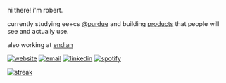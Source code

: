 hi there! i'm robert.

currently studying ee+cs [@purdue](https://github.com/purdue) and building [products](https://slynk.studio/) that people will see and actually use. 

also working at [endian](https://endianai.framer.website/)
<!--
- 🌐 website: [robertzhang.me](https://robertzhang.me/)
- 📧 email: robert@endian.ai
- 💼 linkedin: [linkedin.com/in/robert05](https://www.linkedin.com/in/robert05/)
-->
<!--
[![website](https://img.shields.io/badge/Website-robertzhang.me-blue?style=for-the-badge&logo=firefox-browser&logoColor=white)](https://robertzhang.me/)
[![email](https://img.shields.io/badge/Email-robert%40endian.ai-red?style=for-the-badge&logo=gmail&logoColor=white)](mailto:robert@endian.ai)
[![linkedin](https://img.shields.io/badge/LinkedIn-robert05-blue?style=for-the-badge&logo=linkedin&logoColor=white)](https://www.linkedin.com/in/robert05/)
[![spotify](https://img.shields.io/badge/Spotify-1ED760?style=for-the-badge&logo=spotify&logoColor=white)](https://open.spotify.com/user/23RobertZ)
-->
[![website](https://img.shields.io/badge/-robertzhang.me-4285F4?style=flat-square&logo=firefox-browser&logoColor=white&labelColor=4285F4)](https://robertzhang.me/)
[![email](https://img.shields.io/badge/-robert@endian.ai-EA4335?style=flat-square&logo=gmail&logoColor=white&labelColor=EA4335)](mailto:robert@endian.ai)
[![linkedin](https://img.shields.io/badge/-linkedin.com/in/robert05-0A66C2?style=flat-square&logo=linkedin&logoColor=white&labelColor=0A66C2)](https://www.linkedin.com/in/robert05/)
[![spotify](https://img.shields.io/badge/-spotify-1ED760?style=flat-square&logo=spotify&logoColor=white)](https://open.spotify.com/user/23robertz?si=dc2ccbcf65c94645)
<!--
[![](https://img.shields.io/badge/Website-3693F3?style=flat-square&logo=icloud&logoColor=white)](https://robertzhang.me/) 
[![](https://img.shields.io/badge/Email-EA4335?style=flat-square&logo=gmail&logoColor=white)](mailto:robert@endian.ai) 
[![](https://img.shields.io/badge/LinkedIn-0A66C2?style=flat-square&logo=linkedin&logoColor=white)](https://www.linkedin.com/in/robert05/)

[![](https://img.shields.io/badge/Website-3693F3?style=flat&logo=icloud&logoColor=white)](https://robertzhang.me/) 
[![](https://img.shields.io/badge/Email-EA4335?style=flat&logo=gmail&logoColor=white)](mailto:robert@endian.ai) 
[![](https://img.shields.io/badge/LinkedIn-0A66C2?style=flat&logo=linkedin&logoColor=white)](https://www.linkedin.com/in/robert05/)

[![Website](https://img.shields.io/badge/robertzhang.me-555?style=flat&labelColor=fff)](https://robertzhang.me/)
[![Email](https://img.shields.io/badge/Email-555?style=flat&labelColor=fff)](mailto:robert@endian.ai)
[![LinkedIn](https://img.shields.io/badge/LinkedIn-555?style=flat&labelColor=fff)](https://www.linkedin.com/in/robert05/)
[![Website](https://img.shields.io/badge/Website-robertzhang.me-blue?style=flat&logo=firefox-browser&logoColor=white)](https://robertzhang.me/)
[![](https://img.shields.io/badge/-Website-black?style=flat-square&logo=firefox&logoColor=white)](https://robertzhang.me/)
[![](https://img.shields.io/badge/-Email-black?style=flat-square&logo=gmail&logoColor=white)](mailto:robert@endian.ai)
[![](https://img.shields.io/badge/-LinkedIn-black?style=flat-square&logo=linkedin&logoColor=white)](https://www.linkedin.com/in/robert05/)

[![Website](https://img.shields.io/badge/-website-555?style=flat-square&labelColor=white&logo=firefoxbrowser&logoColor=555)](https://robertzhang.me/)
[![Email](https://img.shields.io/badge/-email-555?style=flat-square&labelColor=white&logo=gmail&logoColor=555)](mailto:robert@endian.ai)
[![LinkedIn](https://img.shields.io/badge/-linkedin-555?style=flat-square&labelColor=white&logo=linkedin&logoColor=555)](https://www.linkedin.com/in/robert05/)

![github](https://github-readme-stats.vercel.app/api?username=zhan4808&show_icons=true&theme=buefy)

<!--
[![slynk](https://github-readme-stats.vercel.app/api/pin/?username=zhan4808&repo=slynk&theme=radical)](https://github.com/zhan4808/slynk)
-->

<!--
![Top Languages](https://github-readme-stats.vercel.app/api/top-langs/?username=zhan4808&layout=compact&theme=nord)
-->
[![streak](https://github-readme-streak-stats.herokuapp.com/?user=zhan4808&theme=transparent)](https://git.io/streak-stats)
<!---
zhan4808/zhan4808 is a ✨ special ✨ repository because its `README.md` (this file) appears on your GitHub profile.
You can click the Preview link to take a look at your changes.
--->
